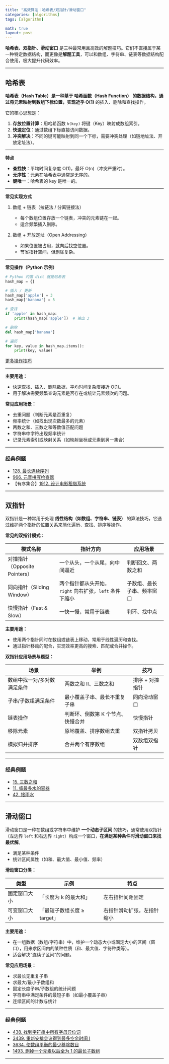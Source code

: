 ```yaml
---
title: "高效算法：哈希表/双指针/滑动窗口"
categories: [algorithms]
tags: [algorithm]

math: true
layout: post
---
```


**哈希表、双指针、滑动窗口** 是三种最常用且高效的解题技巧。它们不直接属于某一种特定数据结构，而更像是**解题工具**，可以和数组、字符串、链表等数据结构配合使用，极大提升代码效率。

---

## 哈希表

**哈希表（Hash Table）**是一种基于 **哈希函数（Hash Function）** 的数据结构，通过将元素映射到数组下标位置，实现**近乎 O(1)** 的插入、删除和查找操作。

它的核心思想是：

1. **存放位置计算**：用哈希函数 `h(key)` 将键（Key）映射成数组索引。
2. **快速定位**：通过数组下标直接访问数据。
3. **冲突解决**：不同的键可能映射到同一个下标，需要冲突处理（如链地址法、开放定址法）。

---

**特点**

* **查找快**：平均时间复杂度 O(1)，最坏 O(n)（冲突严重时）。
* **无序性**：元素在哈希表中通常是无序的。
* **键唯一**：哈希表的 key 是唯一的。

---

**常见实现方式**

1. 数组 + 链表（拉链法 / 分离链接法）
   * 每个数组位置存放一个链表，冲突的元素链在一起。
   * 适合频繁插入删除。

2. 数组 + 开放定址（Open Addressing）
   * 如果位置被占用，就向后找空位置。
   * 节省指针空间，但删除复杂。

---

**常见操作（Python 示例）**
```python
# Python 内置 dict 就是哈希表
hash_map = {}

# 插入 / 更新
hash_map['apple'] = 3
hash_map['banana'] = 5

# 查找
if 'apple' in hash_map:
    print(hash_map['apple'])  # 输出 3

# 删除
del hash_map['banana']

# 遍历
for key, value in hash_map.items():
    print(key, value)
```

[更多操作技巧](/posts/Python%E9%9B%86%E5%90%88/)

---

**主要用途：**

* 快速查找、插入、删除数据，平均时间复杂度接近 O(1)。
* 用于解决需要频繁查询元素是否存在或统计元素频次的问题。

**常见应用场景：**

* 去重问题（判断元素是否重复）
* 频率统计（如找出现次数最多的元素）
* 两数之和、三数之和等数值匹配问题
* 字符串中字符出现频率统计
* 记录元素索引或映射关系（如映射坐标或元素到另一集合）

---

### 经典例题
- [128. 最长连续序列](https://leetcode.cn/problems/longest-consecutive-sequence/)
- [966. 元音拼写检查器](https://leetcode.cn/problems/vowel-spellchecker/)
- 【有序集合】[1912. 设计电影租借系统](https://leetcode.cn/problems/design-movie-rental-system/)

---

## 双指针

双指针是一种常用于处理 **线性结构（如数组、字符串、链表）** 的算法技巧，它通过维护两个指针的位置关系来简化遍历、查找、排序等操作。

**常见的双指针模式：**

| 模式名称                    | 指针方向                                | 应用场景          |
| ----------------------- | ----------------------------------- | ------------- |
| 对撞指针（Opposite Pointers） | 一个从头，一个从尾，向中间逼近                     | 判断回文、两数之和     |
| 同向指针（Sliding Window）    | 两个指针都从头开始，`right` 向右扩张，`left` 条件下缩小 | 子数组、最长子串、频率窗口 |
| 快慢指针（Fast & Slow）       | 一快一慢，常用于链表                          | 判环、找中点        |

**主要用途：**

* 使用两个指针同时在数组或链表上移动，常用于线性遍历和查找。
* 通过指针移动的配合，实现效率更高的搜索、匹配或合并操作。

**双指针应用场景与题型：**

| 场景             | 举例                 | 技巧        |
| -------------- | ------------------ | --------- |
| 数组中找一对/多对数满足条件 | 两数之和 II、三数之和       | 排序 + 对撞指针 |
| 子串/子数组满足条件     | 最小覆盖子串、最长不重复子串     | 同向滑动窗口    |
| 链表操作           | 判断环、倒数第 K 个节点、快慢合并 | 快慢指针      |
| 移除元素           | 原地覆盖、排序数组去重        | 双指针拷贝     |
| 模拟归并排序         | 合并两个有序数组           | 双数组双指针    |

---

### 经典例题
- [15. 三数之和](https://leetcode.cn/problems/3sum/)
- [11. 盛最多水的容器](https://leetcode.cn/problems/container-with-most-water/)
- [42. 接雨水](https://leetcode.cn/problems/trapping-rain-water/)

---

## 滑动窗口

滑动窗口是一种在数组或字符串中维护 **一个动态子区间** 的技巧，通常使用双指针（左边界 `left` 和右边界 `right`）构成一个窗口，**在满足某种条件时滑动窗口来找最优解**。

* 满足某种条件
* 统计区间属性（如和、最大值、最小值、频率）

**滑动窗口分类：**

| 类型     | 示例                 | 特点            |
| ------ | ------------------ | ------------- |
| 固定窗口大小 | 「长度为 k 的最大和」       | 左右指针间距固定      |
| 可变窗口大小 | 「最短子数组长度 ≥ target」 | 右指针滑动扩张，左指针缩小 |

**主要用途：**

* 在一组数据（数组/字符串）中，维护一个动态大小或固定大小的区间（窗口），用来求区间内的某种性质（和、最大值、字符种类等）。
* 适合解决“连续子区间”的问题。

**常见应用场景：**

* 求最长无重复子串
* 求最大/最小子数组和
* 固定长度子串/子数组的统计问题
* 字符串中满足条件的最短子串（如最小覆盖子串）
* 连续区间的计数与统计

---

### 经典例题
- [438. 找到字符串中所有字母异位词](https://leetcode.cn/problems/find-all-anagrams-in-a-string/)
- [3439. 重新安排会议得到最多空余时间 I](https://leetcode.cn/problems/reschedule-meetings-for-maximum-free-time-i/)
- [3634. 使数组平衡的最少移除数目](https://leetcode.cn/problems/minimum-removals-to-balance-array/)
- [1493. 删掉一个元素以后全为 1 的最长子数组](https://leetcode.cn/problems/longest-subarray-of-1s-after-deleting-one-element/)

---

